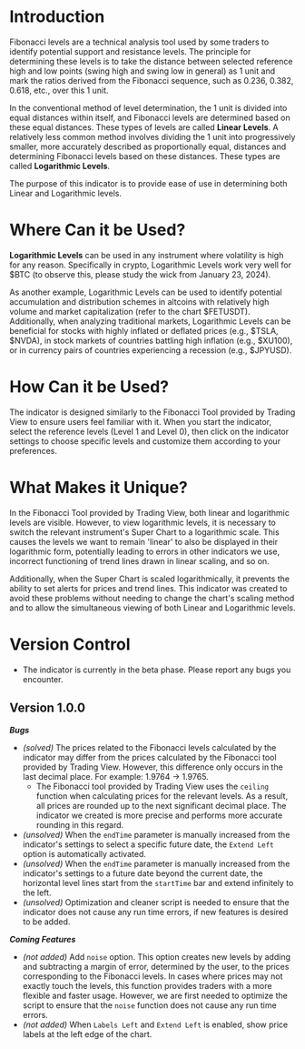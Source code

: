 # Introduction

Fibonacci levels are a technical analysis tool used by some traders to identify potential support and resistance levels. The principle for determining these levels is to take the distance between selected reference high and low points (swing high and swing low in general) as 1 unit and mark the ratios derived from the Fibonacci sequence, such as 0.236, 0.382, 0.618, etc., over this 1 unit.

In the conventional method of level determination, the 1 unit is divided into equal distances within itself, and Fibonacci levels are determined based on these equal distances. These types of levels are called **Linear Levels**. A relatively less common method involves dividing the 1 unit into progressively smaller, more accurately described as proportionally equal, distances and determining Fibonacci levels based on these distances. These types are called **Logarithmic Levels**. 

The purpose of this indicator is to provide ease of use in determining both Linear and Logarithmic levels.

# Where Can it be Used?

**Logarithmic Levels** can be used in any instrument where volatility is high for any reason. Specifically in crypto, Logarithmic Levels work very well for $BTC (to observe this, please study the wick from January 23, 2024). 

As another example, Logarithmic Levels can be used to identify potential accumulation and distribution schemes in altcoins with relatively high volume and market capitalization (refer to the chart $FETUSDT). Additionally, when analyzing traditional markets, Logarithmic Levels can be beneficial for stocks with highly inflated or deflated prices (e.g., $TSLA, $NVDA), in stock markets of countries battling high inflation (e.g., $XU100), or in currency pairs of countries experiencing a recession (e.g., $JPYUSD).

# How Can it be Used?

The indicator is designed similarly to the Fibonacci Tool provided by Trading View to ensure users feel familiar with it. When you start the indicator, select the reference levels (Level 1 and Level 0), then click on the indicator settings to choose specific levels and customize them according to your preferences.

# What Makes it Unique?

In the Fibonacci Tool provided by Trading View, both linear and logarithmic levels are visible. However, to view logarithmic levels, it is necessary to switch the relevant instrument's Super Chart to a logarithmic scale. This causes the levels we want to remain 'linear' to also be displayed in their logarithmic form, potentially leading to errors in other indicators we use, incorrect functioning of trend lines drawn in linear scaling, and so on. 

Additionally, when the Super Chart is scaled logarithmically, it prevents the ability to set alerts for prices and trend lines. This indicator was created to avoid these problems without needing to change the chart's scaling method and to allow the simultaneous viewing of both Linear and Logarithmic levels.


# Version Control

- The indicator is currently in the beta phase. Please report any bugs you encounter.

## Version 1.0.0

***Bugs***

- _(solved)_ The prices related to the Fibonacci levels calculated by the indicator may differ from the prices calculated by the Fibonacci tool provided by Trading View. However, this difference only occurs in the last decimal place. For example: 1.9764 -> 1.9765.
    - The Fibonacci tool provided by Trading View uses the `ceiling` function when calculating prices for the relevant levels. As a result, all prices are rounded up to the next significant decimal place. The indicator we created is more precise and performs more accurate rounding in this regard.
- _(unsolved)_ When the `endTime` parameter is manually increased from the indicator's settings to select a specific future date, the `Extend Left` option is automatically activated.
- _(unsolved)_ When the `endTime` parameter is manually increased from the indicator's settings to a future date beyond the current date, the horizontal level lines start from the `startTime` bar and extend infinitely to the left.
- _(unsolved)_ Optimization and cleaner script is needed to ensure that the indicator does not cause any run time errors, if new features is desired to be added. 


***Coming Features***

- _(not added)_ Add `noise` option. This option creates new levels by adding and subtracting a margin of error, determined by the user, to the prices corresponding to the Fibonacci levels. In cases where prices may not exactly touch the levels, this function provides traders with a more flexible and faster usage. However, we are first needed to optimize the script to ensure that the `noise` function does not cause any run time errors.
- _(not added)_ When `Labels Left` and `Extend Left` is enabled, show price labels at the left edge of the chart.